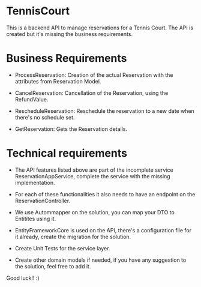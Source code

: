 # TennisCourt

This is a backend API to manage reservations for a Tennis Court. 
The API is created but it's missing the business requirements.

# Business Requirements

- ProcessReservation:
Creation of the actual Reservation with the attributes from Reservation Model.
  
- CancelReservation:
Cancellation of the Reservation, using the RefundValue.
  
- RescheduleReservation:
Reschedule the reservation to a new date when there's no schedule set.
  
- GetReservation:
Gets the Reservation details.

# Technical requirements

- The API features listed above are part of the incomplete service ReservationAppService, complete the service with the missing implementation.

- For each of these functionalities it also needs to have an endpoint on the ReservationController.

- We use Autommapper on the solution, you can map your DTO to Entitites using it.

- EntityFrameworkCore is used on the API, there's a configuration file for it already, create the migration for the solution.

- Create Unit Tests for the service layer.

- Create other domain models if needed, if you have any suggestion to the solution, feel free to add it.


Good luck!! :)
